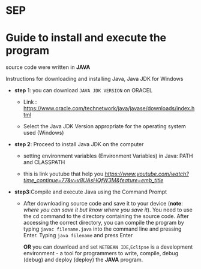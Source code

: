 # SEP
# Guide to install and execute the program

source code were written in **JAVA**

Instructions for downloading and installing Java, Java JDK for Windows

- **step** 1: you can download `JAVA JDK VERSION`  on ORACEL
   - Link : https://www.oracle.com/technetwork/java/javase/downloads/index.html
 
   - Select the Java JDK Version appropriate for the operating system used (Windows)
 
- **step 2**: Proceed to install Java JDK on the computer
    - setting environment variables (Environment Variables) in Java: PATH and CLASSPATH
  
    - this is link youtube that help you *https://www.youtube.com/watch?time_continue=77&v=v8UAsHQfW3M&feature=emb_title*
  
- **step3**:Compile and execute Java using the Command Prompt
   - After downloading source code and save it to your device (**note**: *where you can save it but know where you save it*).
     You need to use the cd command to the directory containing the source code.
     After accessing the correct directory, you can compile the program by typing `javac filename.java` into the command line and pressing Enter.
     Typing `java filename` and press Enter
     
     **OR**  you can download and set `NETBEAN IDE`,`Eclipse` is a development environment - a tool for programmers to write, compile, debug (debug) and deploy (deploy) the **JAVA** program.

